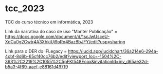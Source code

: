 # tcc_2023
TCC do curso técnico em informática, 2023

Link da narrativa do caso de uso "Manter Publicação" = https://docs.google.com/document/d/1scJwUsceU-XdCu0g2Cwtr4A3XhkiUj9oRn4BazBbJFY/edit?usp=sharing

Link para o DER do IFLegacy = https://lucid.app/lucidchart/36a214e6-294a-4cbf-8d6b-65cf40cc76b2/edit?viewport_loc=-1504%2C-393%2C2219%2C1055%2C5pFKt548Ecox&invitationId=inv_d65ae32d-b5a3-4f69-aaef-e88161d497f9
